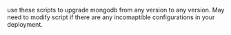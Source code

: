 use these scripts to upgrade mongodb from any version to any version. 
May need to modify script if there are any incomaptible configurations in your deployment.
